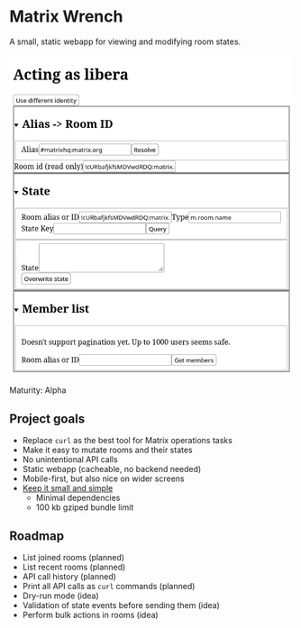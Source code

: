 # Matrix Wrench
A small, static webapp for viewing and modifying room states.

![](./docs/screenshot.png)

Maturity: Alpha

## Project goals
* Replace `curl` as the best tool for Matrix operations tasks
* Make it easy to mutate rooms and their states
* No unintentional API calls
* Static webapp (cacheable, no backend needed)
* Mobile-first, but also nice on wider screens
* [Keep it small and simple](https://en.wikipedia.org/wiki/KISS_principle)
  * Minimal dependencies
  * 100 kb gziped bundle limit

## Roadmap
* List joined rooms (planned)
* List recent rooms (planned)
* API call history (planned)
* Print all API calls as `curl` commands (planned)
* Dry-run mode (idea)
* Validation of state events before sending them (idea)
* Perform bulk actions in rooms (idea)
